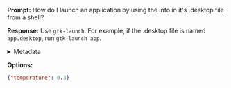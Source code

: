 **Prompt:**
How do I launch an application by using the info in it's .desktop file from a shell?


**Response:**
Use `gtk-launch`. For example, if the .desktop file is named `app.desktop`, run `gtk-launch app`.

<details><summary>Metadata</summary>

- Duration: 3236 ms
- Datetime: 2023-07-31T14:29:05.075174
- Model: gpt-4-0613

</details>

**Options:**
```json
{"temperature": 0.3}
```

